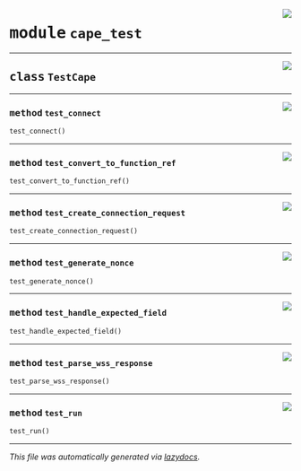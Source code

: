 <!-- markdownlint-disable -->

<a href="../pycape/cape_test.py#L0"><img align="right" style="float:right;" src="https://img.shields.io/badge/-source-cccccc?style=flat-square"></a>

# <kbd>module</kbd> `cape_test`






---

<a href="../pycape/cape_test.py#L14"><img align="right" style="float:right;" src="https://img.shields.io/badge/-source-cccccc?style=flat-square"></a>

## <kbd>class</kbd> `TestCape`







---

<a href="../pycape/cape_test.py#L46"><img align="right" style="float:right;" src="https://img.shields.io/badge/-source-cccccc?style=flat-square"></a>

### <kbd>method</kbd> `test_connect`

```python
test_connect()
```





---

<a href="../pycape/cape_test.py#L15"><img align="right" style="float:right;" src="https://img.shields.io/badge/-source-cccccc?style=flat-square"></a>

### <kbd>method</kbd> `test_convert_to_function_ref`

```python
test_convert_to_function_ref()
```





---

<a href="../pycape/cape_test.py#L26"><img align="right" style="float:right;" src="https://img.shields.io/badge/-source-cccccc?style=flat-square"></a>

### <kbd>method</kbd> `test_create_connection_request`

```python
test_create_connection_request()
```





---

<a href="../pycape/cape_test.py#L20"><img align="right" style="float:right;" src="https://img.shields.io/badge/-source-cccccc?style=flat-square"></a>

### <kbd>method</kbd> `test_generate_nonce`

```python
test_generate_nonce()
```





---

<a href="../pycape/cape_test.py#L31"><img align="right" style="float:right;" src="https://img.shields.io/badge/-source-cccccc?style=flat-square"></a>

### <kbd>method</kbd> `test_handle_expected_field`

```python
test_handle_expected_field()
```





---

<a href="../pycape/cape_test.py#L41"><img align="right" style="float:right;" src="https://img.shields.io/badge/-source-cccccc?style=flat-square"></a>

### <kbd>method</kbd> `test_parse_wss_response`

```python
test_parse_wss_response()
```





---

<a href="../pycape/cape_test.py#L54"><img align="right" style="float:right;" src="https://img.shields.io/badge/-source-cccccc?style=flat-square"></a>

### <kbd>method</kbd> `test_run`

```python
test_run()
```








---

_This file was automatically generated via [lazydocs](https://github.com/ml-tooling/lazydocs)._
